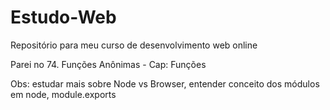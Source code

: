 # Estudo-Web
Repositório para meu curso de desenvolvimento web online

Parei no 74. Funções Anônimas - Cap: Funções

Obs: estudar mais sobre Node vs Browser, entender conceito dos módulos em node, module.exports
